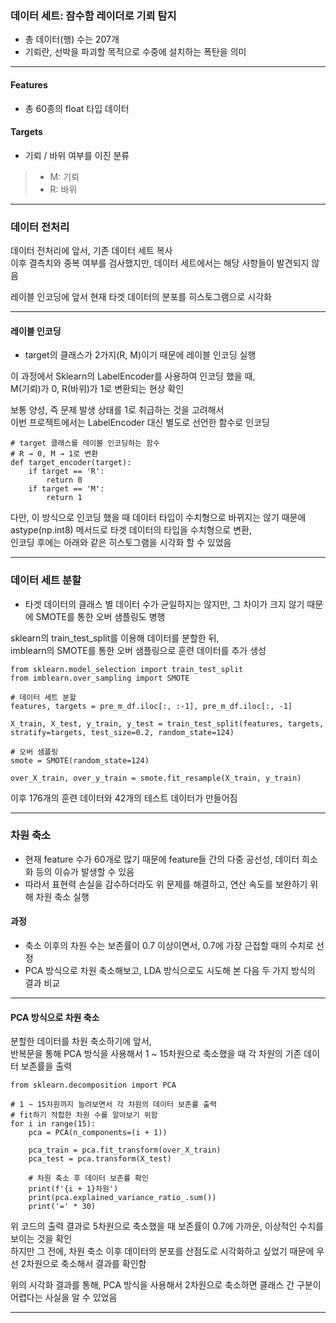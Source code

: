 ### 데이터 세트: 잠수함 레이더로 기뢰 탐지
- 총 데이터(행) 수는 207개
- 기뢰란, 선박을 파괴할 목적으로 수중에 설치하는 폭탄을 의미  
  
---
  
#### Features
- 총 60종의 float 타입 데이터
  
#### Targets
- 기뢰 / 바위 여부를 이진 분류
> - M: 기뢰
> - R: 바위
  
---
  
### 데이터 전처리
  
데이터 전처리에 앞서, 기존 데이터 세트 복사  
이후 결측치와 중복 여부를 검사했지만, 데이터 세트에서는 해당 사항들이 발견되지 않음
  
레이블 인코딩에 앞서 현재 타겟 데이터의 분포를 히스토그램으로 시각화
  
---
  
#### 레이블 인코딩
- target의 클래스가 2가지(R, M)이기 때문에 레이블 인코딩 실행

이 과정에서 Sklearn의 LabelEncoder를 사용하여 인코딩 했을 때,  
M(기뢰)가 0, R(바위)가 1로 변환되는 현상 확인  
  
보통 양성, 즉 문제 발생 상태를 1로 취급하는 것을 고려해서  
이번 프로젝트에서는 LabelEncoder 대신 별도로 선언한 함수로 인코딩  

```
# target 클래스를 레이블 인코딩하는 함수
# R → 0, M → 1로 변환
def target_encoder(target):
    if target == 'R':
        return 0
    if target == 'M':
        return 1
```

다만, 이 방식으로 인코딩 했을 때 데이터 타입이 수치형으로 바뀌지는 않기 때문에  
astype(np.int8) 메서드로 타겟 데이터의 타입을 수치형으로 변환,  
인코딩 후에는 아래와 같은 히스토그램을 시각화 할 수 있었음    
  
---
  
### 데이터 세트 분할
- 타겟 데이터의 클래스 별 데이터 수가 균일하지는 않지만, 그 차이가 크지 않기 때문에 SMOTE를 통한 오버 샘플링도 병행
  
sklearn의 train_test_split를 이용해 데이터를 분할한 뒤,  
imblearn의 SMOTE를 통한 오버 샘플링으로 훈련 데이터를 추가 생성  

```
from sklearn.model_selection import train_test_split
from imblearn.over_sampling import SMOTE

# 데이터 세트 분할
features, targets = pre_m_df.iloc[:, :-1], pre_m_df.iloc[:, -1]

X_train, X_test, y_train, y_test = train_test_split(features, targets, stratify=targets, test_size=0.2, random_state=124)

# 오버 샘플링
smote = SMOTE(random_state=124)

over_X_train, over_y_train = smote.fit_resample(X_train, y_train)
```

이후 176개의 훈련 데이터와 42개의 테스트 데이터가 만들어짐  
  
---
  
### 차원 축소
- 현재 feature 수가 60개로 많기 때문에 feature들 간의 다중 공선성, 데이터 희소화 등의 이슈가 발생할 수 있음
- 따라서 표현력 손실을 감수하더라도 위 문제를 해결하고, 연산 속도를 보완하기 위해 차원 축소 실행
  
#### 과정
- 축소 이후의 차원 수는 보존률이 0.7 이상이면서, 0.7에 가장 근접할 때의 수치로 선정
- PCA 방식으로 차원 축소해보고, LDA 방식으로도 시도해 본 다음 두 가지 방식의 결과 비교
  
---

#### PCA 방식으로 차원 축소

분할한 데이터를 차원 축소하기에 앞서,  
반복문을 통해 PCA 방식을 사용해서 1 ~ 15차원으로 축소했을 때 각 차원의 기존 데이터 보존률을 출력
  
```
from sklearn.decomposition import PCA

# 1 ~ 15차원까지 늘려보면서 각 차원의 데이터 보존률 출력
# fit하기 적합한 차원 수를 알아보기 위함
for i in range(15):
    pca = PCA(n_components=(i + 1))

    pca_train = pca.fit_transform(over_X_train)
    pca_test = pca.transform(X_test)
    
    # 차원 축소 후 데이터 보존률 확인
    print(f'{i + 1}차원')
    print(pca.explained_variance_ratio_.sum())
    print('=' * 30)
```
  
위 코드의 출력 결과로 5차원으로 축소했을 때 보존률이 0.7에 가까운, 이상적인 수치를 보이는 것을 확인  
하지만 그 전에, 차원 축소 이후 데이터의 분포를 산점도로 시각화하고 싶었기 때문에 우선 2차원으로 축소해서 결과를 확인함  



위의 시각화 결과를 통해, PCA 방식을 사용해서 2차원으로 축소하면 클래스 간 구분이 어렵다는 사실을 알 수 있었음  




---



